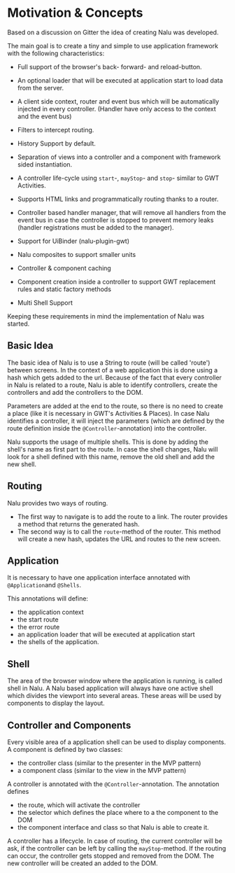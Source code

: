 # Motivation & Concepts
Based on a discussion on Gitter the idea of creating Nalu was developed.

The main goal is to create a tiny and simple to use application framework with the following characteristics:

* Full support of the browser's back- forward- and reload-button.

* An optional loader that will be executed at application start to load data from the server.

* A client side context, router and event bus which will be automatically injected in every controller. (Handler have only access to the context and the event bus)

* Filters to intercept routing.

* History Support by default.

* Separation of views into a controller and a component with framework sided instantiation.

* A controller life-cycle using ```start```-, ```mayStop```- and ```stop```- similar to GWT Activities.

* Supports HTML links and programmatically routing thanks to a router.

* Controller based handler manager, that will remove all handlers from the event bus in case the controller is stopped to prevent memory leaks (handler registrations must be added to the manager).

* Support for UiBinder (nalu-plugin-gwt)

* Nalu composites to support smaller units

* Controller & component caching

* Component creation inside a controller to support GWT replacement rules and static factory methods

* Multi Shell Support

Keeping these requirements in mind the implementation of Nalu was started.


## Basic Idea
The basic idea of Nalu is to use a String to route (will be called 'route') between screens. In the context of a web application this is done using a hash which gets added to the url. Because of the fact that every controller in Nalu is related to a route, Nalu is able to identify controllers, create the controllers and add the controllers to the DOM.

Parameters are added at the end to the route, so there is no need to create a place (like it is necessary in GWT's Activities & Places). In case Nalu identifies a controller, it will inject the parameters (which are defined by the route definition inside the `@Controller`-annotation) into the controller.

Nalu supports the usage of multiple shells. This is done by adding the shell's name as first part to the route. In case the shell changes, Nalu will look for a shell defined with this name, remove the old shell and add the new shell.


## Routing
Nalu provides two ways of routing.

* The first way to navigate is to add the route to a link. The router provides a method that returns the generated hash.
* The second way is to call the `route`-method of the router. This method will create a new hash, updates the URL and routes to the new screen.


## Application
It is necessary to have one application interface annotated with `@Application`and `@Shells`.

This annotations will define:

* the application context
* the start route
* the error route
* an application loader that will be executed at application start
* the shells of the application.


## Shell
The area of the browser window where the application is running, is called shell in Nalu. A Nalu based application will always have one active shell which divides the viewport into several areas. These areas will be used by components to display the layout.

## Controller and Components
Every visible area of a application shell can be used to display components. A component is defined by two classes:

* the controller class (similar to the presenter in the MVP pattern)
* a component class (similar to the view in the MVP pattern)

A controller is annotated with the `@Controller`-annotation. The annotation defines

* the route, which will activate the controller
* the selector which defines the place where to a the component to the DOM
* the component interface and class so that Nalu is able to create it.

A controller has a lifecycle. In case of routing, the current controller will be ask, if the controller can be left by calling the `mayStop`-method. If the routing can occur, the controller gets stopped and removed from the DOM. The new controller will be created an added to the DOM.
